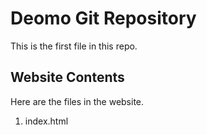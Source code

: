 # Deomo Git Repository

This is the first file in this repo.

## Website Contents

Here are the files in the website.

1. index.html
